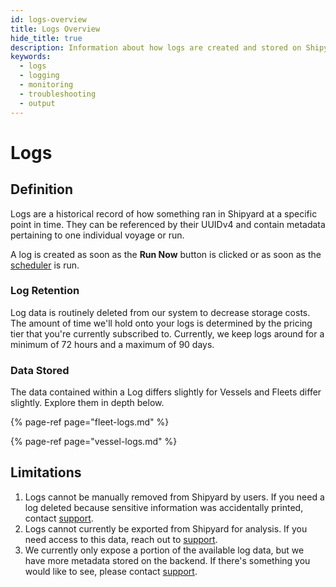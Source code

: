 ```yaml
---
id: logs-overview
title: Logs Overview
hide_title: true
description: Information about how logs are created and stored on Shipyard.
keywords:
  - logs
  - logging
  - monitoring
  - troubleshooting
  - output
---
```


# Logs

## Definition

Logs are a historical record of how something ran in Shipyard at a specific point in time. They can be referenced by their UUIDv4 and contain metadata pertaining to one individual voyage or run.

A log is created as soon as the **Run Now** button is clicked or as soon as the [scheduler](../triggers/schedule-triggers.md#timing-of-scheduling) is run.

### Log Retention

Log data is routinely deleted from our system to decrease storage costs. The amount of time we'll hold onto your logs is determined by the pricing tier that you're currently subscribed to. Currently, we keep logs around for a minimum of 72 hours and a maximum of 90 days.

### Data Stored

The data contained within a Log differs slightly for Vessels and Fleets differ slightly. Explore them in depth below.

{% page-ref page="fleet-logs.md" %}

{% page-ref page="vessel-logs.md" %}

## Limitations

1. Logs cannot be manually removed from Shipyard by users. If you need a log deleted because sensitive information was accidentally printed, contact [support](mailto:support@shipyardapp.com).
2. Logs cannot currently be exported from Shipyard for analysis. If you need access to this data, reach out to [support](mailto:support@shipyardapp.com).
3. We currently only expose a portion of the available log data, but we have more metadata stored on the backend. If there's something you would like to see, please contact [support](mailto:support@shipyardapp.com).
